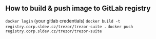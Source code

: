 ## How to build & push image to GitLab registry

`docker login` (your gitlab credentials)
`docker build -t registry.corp.sldev.cz/trezor/trezor-suite .`
`docker push registry.corp.sldev.cz/trezor/trezor-suite`
